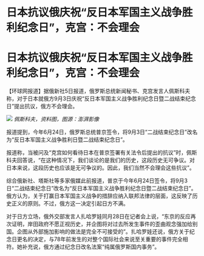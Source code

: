 # 日本抗议俄庆祝“反日本军国主义战争胜利纪念日”，克宫：不会理会

# 日本抗议俄庆祝“反日本军国主义战争胜利纪念日”，克宫：不会理会

【环球网报道】据俄新社5日报道，俄罗斯总统新闻秘书、克宫发言人佩斯科夫称，对于日本就俄方9月3日庆祝“反日本军国主义战争胜利纪念日暨二战结束纪念日”提出抗议，俄方不会理会。

![](https://inews.gtimg.com/om_bt/OuumNrqiR8fHo8GJvZ_c1_evi09VHIfB0tes5VBNYkPVMAA/1000)
_佩斯科夫，资料图，图源：澎湃影像_

报道提到，今年6月24日，俄罗斯总统普京签令，将9月3日“二战结束纪念日”改名为“反日本军国主义战争胜利日暨二战结束纪念日”。

报道称，当被问及“克宫如何看待日本在普京签署有关法令后提出的抗议”时，佩斯科夫回答说，“在这种情况下，我们谈论的是我们的历史，这段历史无可争议。对日本来说，这段历史也应该是无可争议的。因此，我们当然不会理会这些抗议”。

综合俄新社、塔斯社等多家俄媒此前报道，普京于今年6月24日签令，将9月3日“二战结束纪念日”改名为“反日本军国主义战争胜利纪念日暨二战结束纪念日”。俄方认为，关于打赢日本军国主义战争的措辞应纳入联邦法律的层面，这反映了历史正义的原则。不过，俄方这一决定引起日方不满。

对于日方立场，俄外交部发言人扎哈罗娃同月28日在记者会上说，“东京的反应再次证明，岸田政府不愿正视历史，并企图将对过去所发生事件的歪曲观念强加给别国。企图从外部施加影响的做法是完全不可接受的”。扎哈罗娃还说，俄方关于纪念日更名的决定，与78年前发生的对整个国际社会来说至关重要的事件完全相符。她补充说，俄方通过纪念日改名法案“纯属俄罗斯国内事务”。

